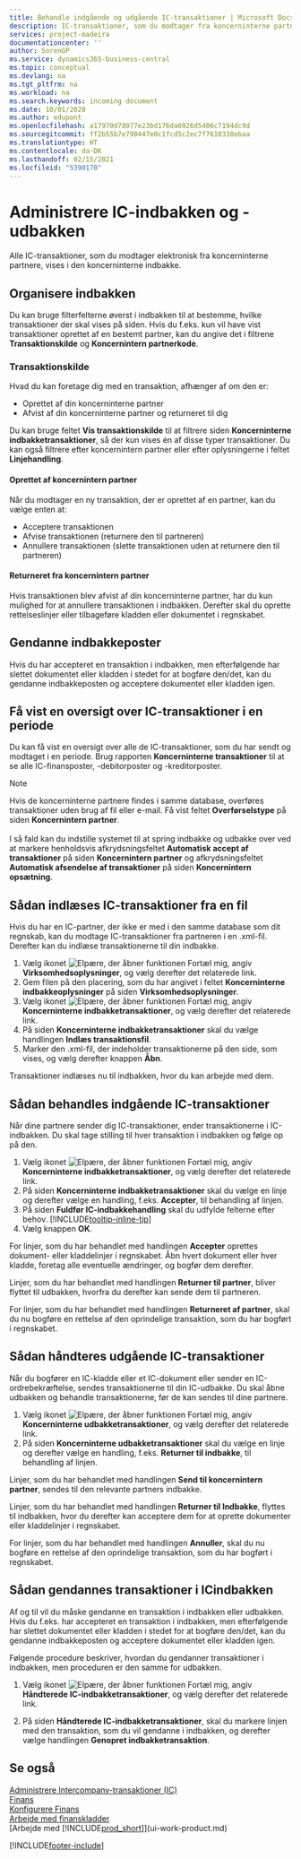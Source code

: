 ```yaml
---
title: Behandle indgående og udgående IC-transaktioner | Microsoft Docs
description: IC-transaktioner, som du modtager fra koncerninterne partnere, vises i IC-indbakken, hvor du behandle dem manuelt eller automatisk.
services: project-madeira
documentationcenter: ''
author: SorenGP
ms.service: dynamics365-business-central
ms.topic: conceptual
ms.devlang: na
ms.tgt_pltfrm: na
ms.workload: na
ms.search.keywords: incoming document
ms.date: 10/01/2020
ms.author: edupont
ms.openlocfilehash: a17970d78077e23bd176da6926d5406c7194dc9d
ms.sourcegitcommit: ff2b55b7e790447e0c1fcd5c2ec7f7610338ebaa
ms.translationtype: HT
ms.contentlocale: da-DK
ms.lasthandoff: 02/15/2021
ms.locfileid: "5390170"
---
```

# <a name="manage-the-intercompany-inbox-and-outbox"></a>Administrere IC-indbakken og -udbakken
Alle IC-transaktioner, som du modtager elektronisk fra koncerninterne partnere, vises i den koncerninterne indbakke.  

## <a name="organizing-the-inbox"></a>Organisere indbakken  
 Du kan bruge filterfelterne øverst i indbakken til at bestemme, hvilke transaktioner der skal vises på siden. Hvis du f.eks. kun vil have vist transaktioner oprettet af en bestemt partner, kan du angive det i filtrene **Transaktionskilde** og **Koncernintern partnerkode**.  

### <a name="transaction-source"></a>Transaktionskilde  
Hvad du kan foretage dig med en transaktion, afhænger af om den er:  

- Oprettet af din koncerninterne partner  
- Afvist af din koncerninterne partner og returneret til dig  

Du kan bruge feltet **Vis transaktionskilde** til at filtrere siden **Koncerninterne indbakketransaktioner**, så der kun vises én af disse typer transaktioner. Du kan også filtrere efter koncernintern partner eller efter oplysningerne i feltet **Linjehandling**.  

#### <a name="created-by-intercompany-partner"></a>Oprettet af koncernintern partner  
 Når du modtager en ny transaktion, der er oprettet af en partner, kan du vælge enten at:

- Acceptere transaktionen  
- Afvise transaktionen (returnere den til partneren)  
- Annullere transaktionen (slette transaktionen uden at returnere den til partneren)  

#### <a name="returned-from-intercompany-partner"></a>Returneret fra koncernintern partner  
 Hvis transaktionen blev afvist af din koncerninterne partner, har du kun mulighed for at annullere transaktionen i indbakken. Derefter skal du oprette rettelseslinjer eller tilbageføre kladden eller dokumentet i regnskabet.  

## <a name="recreating-inbox-entries"></a>Gendanne indbakkeposter  
 Hvis du har accepteret en transaktion i indbakken, men efterfølgende har slettet dokumentet eller kladden i stedet for at bogføre den/det, kan du gendanne indbakkeposten og acceptere dokumentet eller kladden igen.  

## <a name="getting-an-overview-of-intercompany-transactions-for-a-period"></a>Få vist en oversigt over IC-transaktioner i en periode  
 Du kan få vist en oversigt over alle de IC-transaktioner, som du har sendt og modtaget i en periode. Brug rapporten **Koncerninterne transaktioner** til at se alle IC-finansposter, -debitorposter og -kreditorposter.

 > [!NOTE]  
 > Hvis de koncerninterne partnere findes i samme database, overføres transaktioner uden brug af fil eller e-mail. Få vist feltet **Overførselstype** på siden **Koncernintern partner**. <br /><br />
I så fald kan du indstille systemet til at spring indbakke og udbakke over ved at markere henholdsvis afkrydsningsfeltet **Automatisk accept af transaktioner** på siden **Koncernintern partner** og afkrydsningsfeltet **Automatisk afsendelse af transaktioner** på siden **Koncernintern opsætning**.

## <a name="to-import-intercompany-transactions-from-a-file"></a>Sådan indlæses IC-transaktioner fra en fil  
Hvis du har en IC-partner, der ikke er med i den samme database som dit regnskab, kan du modtage IC-transaktioner fra partneren i en .xml-fil. Derefter kan du indlæse transaktionerne til din indbakke.  

1.  Vælg ikonet ![Elpære, der åbner funktionen Fortæl mig](media/ui-search/search_small.png "Fortæl mig, hvad du vil foretage dig"), angiv **Virksomhedsoplysninger**, og vælg derefter det relaterede link.
2. Gem filen på den placering, som du har angivet i feltet **Koncerninterne indbakkeoplysninger** på siden **Virksomhedsoplysninger**.  
3. Vælg ikonet ![Elpære, der åbner funktionen Fortæl mig](media/ui-search/search_small.png "Fortæl mig, hvad du vil foretage dig"), angiv **Koncerninterne indbakketransaktioner**, og vælg derefter det relaterede link.
4. På siden **Koncerninterne indbakketransaktioner** skal du vælge handlingen **Indlæs transaktionsfil**.  
5. Marker den .xml-fil, der indeholder transaktionerne på den side, som vises, og vælg derefter knappen **Åbn**.  

Transaktioner indlæses nu til indbakken, hvor du kan arbejde med dem.

## <a name="to-process-incoming-intercompany-transactions"></a>Sådan behandles indgående IC-transaktioner  
Når dine partnere sender dig IC-transaktioner, ender transaktionerne i IC-indbakken. Du skal tage stilling til hver transaktion i indbakken og følge op på den.  

1. Vælg ikonet ![Elpære, der åbner funktionen Fortæl mig](media/ui-search/search_small.png "Fortæl mig, hvad du vil foretage dig"), angiv **Koncerninterne indbakketransaktioner**, og vælg derefter det relaterede link.  
2. På siden **Koncerninterne indbakketransaktioner** skal du vælge en linje og derefter vælge en handling, f.eks. **Accepter**, til behandling af linjen.
3. På siden **Fuldfør IC-indbakkehandling** skal du udfylde felterne efter behov. [!INCLUDE[tooltip-inline-tip](includes/tooltip-inline-tip_md.md)]
4. Vælg knappen **OK**.  

For linjer, som du har behandlet med handlingen **Accepter** oprettes dokument- eller kladdelinjer i regnskabet. Åbn hvert dokument eller hver kladde, foretag alle eventuelle ændringer, og bogfør dem derefter.  

Linjer, som du har behandlet med handlingen **Returner til partner**, bliver flyttet til udbakken, hvorfra du derefter kan sende dem til partneren.

For linjer, som du har behandlet med handlingen **Returneret af partner**, skal du nu bogføre en rettelse af den oprindelige transaktion, som du har bogført i regnskabet.

## <a name="to-process-outgoing-intercompany-transactions"></a>Sådan håndteres udgående IC-transaktioner  
Når du bogfører en IC-kladde eller et IC-dokument eller sender en IC-ordrebekræftelse, sendes transaktionerne til din IC-udbakke. Du skal åbne udbakken og behandle transaktionerne, før de kan sendes til dine partnere.  

1.  Vælg ikonet ![Elpære, der åbner funktionen Fortæl mig](media/ui-search/search_small.png "Fortæl mig, hvad du vil foretage dig"), angiv **Koncerninterne udbakketransaktioner**, og vælg derefter det relaterede link.  
2. På siden **Koncerninterne udbakketransaktioner** skal du vælge en linje og derefter vælge en handling, f.eks. **Returner til indbakke**, til behandling af linjen.

Linjer, som du har behandlet med handlingen **Send til koncernintern partner**, sendes til den relevante partners indbakke.

Linjer, som du har behandlet med handlingen **Returner til Indbakke**, flyttes til indbakken, hvor du derefter kan acceptere dem for at oprette dokumenter eller kladdelinjer i regnskabet.  

For linjer, som du har behandlet med handlingen **Annuller**, skal du nu bogføre en rettelse af den oprindelige transaktion, som du har bogført i regnskabet.  

## <a name="to-recreate-intercompany-inbox-transactions"></a>Sådan gendannes transaktioner i ICindbakken  
Af og til vil du måske gendanne en transaktion i indbakken eller udbakken. Hvis du f.eks. har accepteret en transaktion i indbakken, men efterfølgende har slettet dokumentet eller kladden i stedet for at bogføre den/det, kan du gendanne indbakkeposten og acceptere dokumentet eller kladden igen.  

Følgende procedure beskriver, hvordan du gendanner transaktioner i indbakken, men proceduren er den samme for udbakken.

  1.  Vælg ikonet ![Elpære, der åbner funktionen Fortæl mig](media/ui-search/search_small.png "Fortæl mig, hvad du vil foretage dig"), angiv **Håndterede IC-indbakketransaktioner**, og vælg derefter det relaterede link.  

  2.  På siden **Håndterede IC-indbakketransaktioner**, skal du markere linjen med den transaktion, som du vil gendanne i indbakken, og derefter vælge handlingen **Genopret indbakketransaktion**.  

## <a name="see-also"></a>Se også
[Administrere Intercompany-transaktioner (IC)](intercompany-manage.md)  
[Finans](finance.md)  
[Konfigurere Finans](finance-setup-finance.md)  
[Arbejde med finanskladder](ui-work-general-journals.md)  
[Arbejde med [!INCLUDE[prod_short](includes/prod_short.md)]](ui-work-product.md)


[!INCLUDE[footer-include](includes/footer-banner.md)]